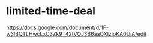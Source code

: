 # limited-time-deal
https://docs.google.com/document/d/1F-w3lBQTLHwcLxC3Zk9T42tVOJ3B6aaOXIzioKA0UjA/edit

